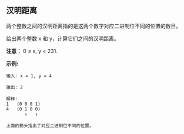 ## 汉明距离

两个整数之间的汉明距离指的是这两个数字对应二进制位不同的位置的数目。

给出两个整数 x 和 y，计算它们之间的汉明距离。

**注意：**
0 ≤ x, y < 231.

**示例:**
```
输入: x = 1, y = 4

输出: 2

解释:
1   (0 0 0 1)
4   (0 1 0 0)
       ↑   ↑

上面的箭头指出了对应二进制位不同的位置。
```